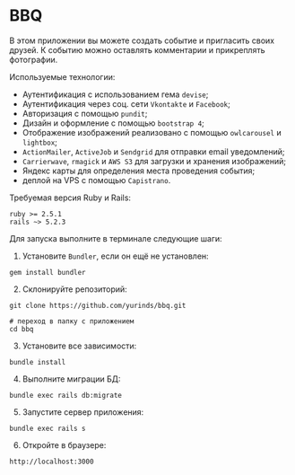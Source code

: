 # BBQ

В этом приложении вы можете создать событие и пригласить своих друзей. К событию можно оставлять комментарии и прикреплять фотографии.

Используемые технологии:

- Аутентификация с использованием гема `devise`;
- Аутентификация через соц. сети `Vkontakte` и `Facebook`;
- Авторизация с помощью `pundit`;
- Дизайн и оформление с помощью `bootstrap 4`;
- Отображение изображений реализовано с помощью `owlcarousel` и `lightbox`;
- `ActionMailer`, `ActiveJob` и `Sendgrid` для отправки email уведомлений;
- `Carrierwave`, `rmagick` и `AWS S3` для загрузки и хранения изображений;
- Яндекс карты для определения места проведения события;
- деплой на VPS с помощью `Capistrano`.

Требуемая версия Ruby и Rails:

```
ruby >= 2.5.1
rails ~> 5.2.3
```

Для запуска выполните в терминале следующие шаги:

1. Установите `Bundler`, если он ещё не установлен:

```
gem install bundler
```

2. Склонируйте репозиторий:

```
git clone https://github.com/yurinds/bbq.git

# переход в папку с приложением
cd bbq
```

3. Установите все зависимости:

```
bundle install
```

4. Выполните миграции БД:

```
bundle exec rails db:migrate
```

5. Запустите сервер приложения:

```
bundle exec rails s
```

6. Откройте в браузере:

```
http://localhost:3000
```
